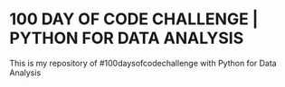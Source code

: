 # 100 DAY OF CODE CHALLENGE | PYTHON FOR DATA ANALYSIS
This is my repository of #100daysofcodechallenge with Python for Data Analysis